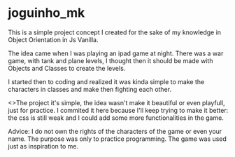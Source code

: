 # joguinho_mk

<p>This is a simple project concept I created for the sake of my knowledge in Object Orientation in Js Vanilla.</p>
<p>The idea came when I was playing an ipad game at night. There was a war game, with tank and plane levels, I thought then it should be made with Objects and Classes
to create the levels.</p>
<p>I started then to coding and realized it was kinda simple to make the characters in classes and make then fighting each other.</p>
<>The project it's simple, the idea wasn't make it beautiful or even playfull, just for practice. I commited it here because I'll keep trying to make it better:
the css is still weak and I could add some more functionalities in the game.
</p>
<p>Advice: I do not own the rights of the characters of the game or even your name. The purpose was only to practice programming. The game was used just as inspiration to me.</p>
